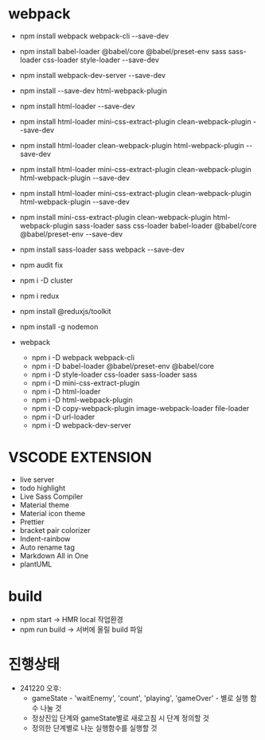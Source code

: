 # webpack

- npm install webpack webpack-cli --save-dev
- npm install babel-loader @babel/core @babel/preset-env sass sass-loader css-loader style-loader --save-dev
- npm install webpack-dev-server --save-dev
- npm install --save-dev html-webpack-plugin
- npm install html-loader --save-dev
- npm install html-loader mini-css-extract-plugin clean-webpack-plugin --save-dev
- npm install html-loader clean-webpack-plugin html-webpack-plugin --save-dev
- npm install html-loader mini-css-extract-plugin clean-webpack-plugin html-webpack-plugin --save-dev
- npm install html-loader mini-css-extract-plugin clean-webpack-plugin html-webpack-plugin --save-dev
- npm install mini-css-extract-plugin clean-webpack-plugin html-webpack-plugin sass-loader sass css-loader babel-loader @babel/core @babel/preset-env --save-dev
- npm install sass-loader sass webpack --save-dev
- npm audit fix

- npm i -D cluster
- npm i redux
- npm install @reduxjs/toolkit
- npm install -g nodemon

- webpack
  - npm i -D webpack webpack-cli
  - npm i -D babel-loader @babel/preset-env @babel/core
  - npm i -D style-loader css-loader sass-loader sass
  - npm i -D mini-css-extract-plugin
  - npm i -D html-loader
  - npm i -D html-webpack-plugin
  - npm i -D copy-webpack-plugin image-webpack-loader file-loader
  - npm i -D url-loader
  - npm i -D webpack-dev-server

# VSCODE EXTENSION

- live server
- todo highlight
- Live Sass Compiler
- Material theme
- Material icon theme
- Prettier
- bracket pair colorizer
- Indent-rainbow
- Auto rename tag
- Markdown All in One
- plantUML

# build

- npm start -> HMR local 작업환경
- npm run build -> 서버에 올릴 build 파일

# 진행상태

- 241220 오후:
  - gameState - 'waitEnemy', 'count', 'playing', 'gameOver' - 별로 실행 함수 나눌 것
  - 정상진입 단계와 gameState별로 새로고침 시 단계 정의할 것
  - 정의한 단계별로 나눈 실행함수를 실행할 것
